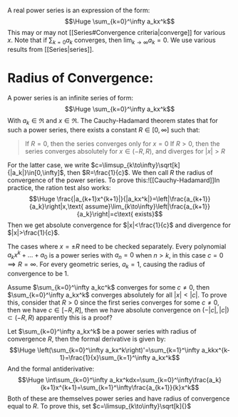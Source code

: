 A real power series is an expression of the form:$$\Huge \sum_{k=0}^\infty a_kx^k$$This may or may not [[Series#Convergence criteria|converge]] for various $x$. Note that if $\sum_{k=0}a_k$ converges, then $\lim_{k\to\infty}a_k=0$. We use various results from [[Series|series]].

# Radius of Convergence:

A power series is an infinite series of form:$$\Huge \sum_{k=0}^\infty a_kx^k$$With $a_k\in\Re$ and $x\in\Re$. The Cauchy-Hadamard theorem states that for such a power series, there exists a constant $R\in[0,\infty]$ such that:
> If $R=0$, then the series converges only for $x=0$
> If $R>0$, then the series converges absolutely for $x\in(-R,R)$, and diverges for $|x|>R$

For the latter case, we write $c=\limsup_{k\to\infty}\sqrt[k]{|a_k|}\in[0,\infty]$, then $R=\frac{1}{c}$. We then call $R$ the radius of convergence of the power series. To prove this:![[Cauchy-Hadamard]]In practice, the ration test also works:$$\Huge \frac{|a_{k+1}x^{k+1}|}{|a_kx^k|}=\left|\frac{a_{k+1}}{a_k}\right|x,\text{ assume}\lim_{k\to\infty}\left|\frac{a_{k+1}}{a_k}\right|=c\text{ exists}$$Then we get absolute convergence for $|x|<\frac{1}{c}$ and divergence for $|x|>\frac{1}{c}$.

The cases where $x=\pm R$ need to be checked separately. Every polynomial $a_kx^k+\dots+a_0$ is a power series with $a_n=0$ when $n>k$, in this case $c=0\implies R=\infty$. For every geometric series, $a_k=1$, causing the radius of convergence to be $1$.

Assume $\sum_{k=0}^\infty a_kc^k$ converges for some $c\neq0$, then $\sum_{k=0}^\infty a_kx^k$ converges absolutely for all $|x|<|c|$. To prove this, consider that $R>0$ since the first series converges for some $c\neq0$, then we have $c\in[-R,R]$, then we have absolute convergence on $(-|c|,|c|)\subset(-R,R)$ apparently this is a proof?

Let $\sum_{k=0}^\infty a_kx^k$ be a power series with radius of convergence $R$, then the formal derivative is given by:$$\Huge \left(\sum_{k=0}^\infty a_kx^k\right)'=\sum_{k=1}^\infty a_kkx^{k-1}=\frac{1}{x}\sum_{k=1}^\infty a_kx^k$$And the formal antiderivative:$$\Huge \int\sum_{k=0}^\infty a_kx^kdx=\sum_{k=0}^\infty\frac{a_k}{k+1}x^{k+1}=\sum_{k=1}^\infty\frac{a_{k+1}}{k}x^k$$Both of these are themselves power series and have radius of convergence equal to $R$. To prove this, set $c=\limsup_{k\to\infty}\sqrt[k]{}$